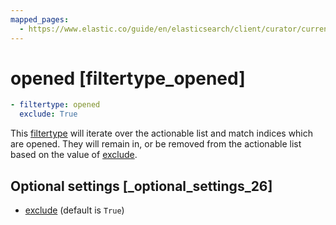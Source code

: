 ```yaml
---
mapped_pages:
  - https://www.elastic.co/guide/en/elasticsearch/client/curator/current/filtertype_opened.html
---
```


# opened [filtertype_opened]

```yaml
- filtertype: opened
  exclude: True
```

This [filtertype](/reference/filtertype.md) will iterate over the actionable list and match indices which are opened.  They will remain in, or be removed from the actionable list based on the value of [exclude](/reference/fe_exclude.md).

## Optional settings [_optional_settings_26]

* [exclude](/reference/fe_exclude.md) (default is `True`)


